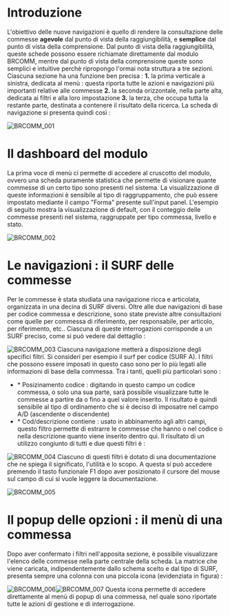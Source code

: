 # Introduzione

L'obiettivo delle nuove navigazioni è quello di rendere la consultazione delle commesse __agevole__ dal punto di vista della raggiungibilità, e __semplice__ dal punto di vista della comprensione.
Dal punto di vista della raggiungibilità, queste schede possono essere richiamate direttamente dal modulo BRCOMM, mentre dal punto di vista della comprensione queste sono semplici e intuitive perchè ripropongo l'ormai nota struttura a tre sezioni.
Ciascuna sezione ha una funzione ben precisa : 
**1.** la prima verticale a sinistra, dedicata al menù :  questa riporta tutte le azioni e navigazioni più importanti relative alle commesse
**2.** la seconda orizzontale, nella parte alta, dedicata ai filtri e alla loro impostazione
**3.** la terza, che occupa tutta la restante parte, destinata a contenere il risultato della ricerca.
La scheda di navigazione si presenta quindi così : 


![BRCOMM_001](https://doc.smeup.com/immagini/MBDOC_OPE-BRCOMM_01/BRCOMM_001.png)
# Il dashboard del modulo

La prima voce di menù ci permette di accedere al cruscotto del modulo, ovvero una scheda puramente statistica che permette di visionare quante commesse  di un certo tipo sono presenti nel sistema.
La visualizzazione di queste informazioni è sensibile al tipo di raggruppamento, che può essere impostato mediante il campo "Forma" presente sull'input panel.
L'esempio di seguito mostra la visualizzazione di default, con il conteggio delle commesse presenti nel sistema, raggruppate per tipo commessa, livello e stato.

![BRCOMM_002](https://doc.smeup.com/immagini/MBDOC_OPE-BRCOMM_01/BRCOMM_002.png)
# Le navigazioni :  il SURF delle commesse

Per le commesse è stata studiata una navigazione ricca e articolata, organizzata in una decina di SURF diversi. Oltre alle due navigazioni di base per codice commessa e descrizione, sono state previste altre consultazioni come quelle per commessa di riferimento, per responsabile, per articolo, per riferimento, etc..
Ciascuna di queste interrogazioni corrisponde a un SURF preciso, come si può vedere dal dettaglio : 

![BRCOMM_003](https://doc.smeup.com/immagini/MBDOC_OPE-BRCOMM_01/BRCOMM_003.png)
Ciascuna navigazione metterà a disposizione degli specifici filtri. Si consideri per esempio il surf per codice (SURF A).
I filtri che possono essere imposati in questo caso sono per lo più legati alle informazioni di base della commessa. Tra i tanti, quelli più particolari sono : 
- \* Posizinamento codice :  digitando in questo campo un codice commessa, o solo una sua parte,    sarà possibile visualizzare tutte le commesse a partire da o fino a quel valore inserito.
   Il risultato è quindi sensibile al tipo di ordinamento che si è deciso di imposatre nel campo    A/D (ascendente o discendente)
- \* Cod/descrizione contiene :  usato in abbinamento agli altri campi, questo filtro permette di    estrarre le commesse che hanno o nel codice o nella descrizione quanto viene inserito dentro qui.
Il risultato di un utilizzo congiunto di tutti e due questi filtri è : 

![BRCOMM_004](https://doc.smeup.com/immagini/MBDOC_OPE-BRCOMM_01/BRCOMM_004.png)
Ciascuno di questi filtri è dotato di una documentazione che ne spiega il significato, l'utilità e lo scopo. A questa si può accedere premendo il tasto funzionale F1 dopo aver posizionato il cursore del mouse sul campo di cui si vuole leggere la documentazione.

![BRCOMM_005](https://doc.smeup.com/immagini/MBDOC_OPE-BRCOMM_01/BRCOMM_005.png)
# Il popup delle opzioni :  il menù di una commessa

Dopo aver confermato i filtri nell'apposita sezione, è possibile visualizzare l'elenco delle commesse nella parte centrale della scheda. La matrice che viene caricata, indipendentemente dallo schema scelto e dal tipo di SURF,  presenta sempre una colonna con una piccola icona (evidenziata in figura) : 

![BRCOMM_006](https://doc.smeup.com/immagini/MBDOC_OPE-BRCOMM_01/BRCOMM_006.png)![BRCOMM_007](https://doc.smeup.com/immagini/MBDOC_OPE-BRCOMM_01/BRCOMM_007.png)
Questa icona permette di accedere direttamente al menù di popup di una commessa, nel quale sono riportate tutte le azioni di gestione e di interrogazione.

